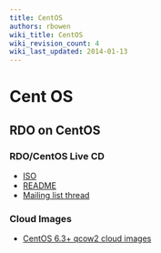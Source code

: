 ```yaml
---
title: CentOS
authors: rbowen
wiki_title: CentOS
wiki_revision_count: 4
wiki_last_updated: 2014-01-13
---
```


# Cent OS

## RDO on CentOS

### RDO/CentOS Live CD

*   [ISO](http://repos.fedorapeople.org/repos/openstack/openstack-havana/Live/RDO-CentOS-Live-20140109.0.iso)
*   [README](http://repos.fedorapeople.org/repos/openstack/openstack-havana/Live/README)
*   [Mailing list thread](https://www.redhat.com/archives/rdo-list/2014-January/msg00044.html)

### Cloud Images

*   [CentOS 6.3+ qcow2 cloud images](http://wiki.centos.org/Cloud/OpenNebula)

